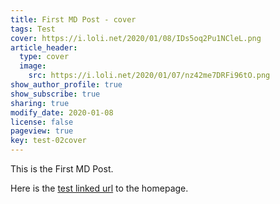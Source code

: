 ```yaml
---
title: First MD Post - cover
tags: Test
cover: https://i.loli.net/2020/01/08/IDs5oq2Pu1NCleL.png
article_header:
  type: cover
  image:
    src: https://i.loli.net/2020/01/07/nz42me7DRFi96tO.png
show_author_profile: true
show_subscribe: true
sharing: true
modify_date: 2020-01-08
license: false
pageview: true
key: test-02cover
---
```


This is the First MD Post.
<!--more-->

Here is the [test linked url](https://zmei.moe) to the homepage.